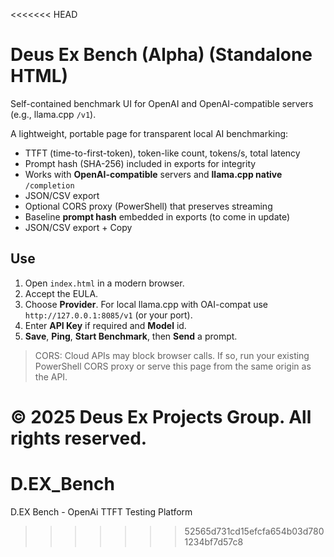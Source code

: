 <<<<<<< HEAD
# Deus Ex Bench (Alpha) (Standalone HTML)

Self-contained benchmark UI for OpenAI and OpenAI-compatible servers (e.g., llama.cpp `/v1`).

A lightweight, portable page for transparent local AI benchmarking:
- TTFT (time-to-first-token), token-like count, tokens/s, total latency
- Prompt hash (SHA-256) included in exports for integrity
- Works with **OpenAI-compatible** servers and **llama.cpp native** `/completion`
- JSON/CSV export
- Optional CORS proxy (PowerShell) that preserves streaming
- Baseline **prompt hash** embedded in exports (to come in update)
- JSON/CSV export + Copy

## Use
1. Open `index.html` in a modern browser.
2. Accept the EULA.
3. Choose **Provider**. For local llama.cpp with OAI-compat use `http://127.0.0.1:8085/v1` (or your port).
4. Enter **API Key** if required and **Model** id.
5. **Save**, **Ping**, **Start Benchmark**, then **Send** a prompt.

> CORS: Cloud APIs may block browser calls. If so, run your existing PowerShell CORS proxy or serve this page from the same origin as the API.

© 2025 Deus Ex Projects Group. All rights reserved.
=======
# D.EX_Bench
D.EX Bench - OpenAi TTFT Testing Platform
>>>>>>> 52565d731cd15efcfa654b03d7801234bf7d57c8
